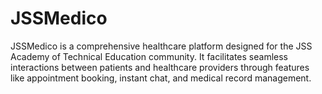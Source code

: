 # JSSMedico
 JSSMedico is a comprehensive healthcare platform designed for the JSS Academy of   Technical Education community. It facilitates seamless interactions between patients   and healthcare providers through features like appointment booking, instant chat, and   medical record management.
